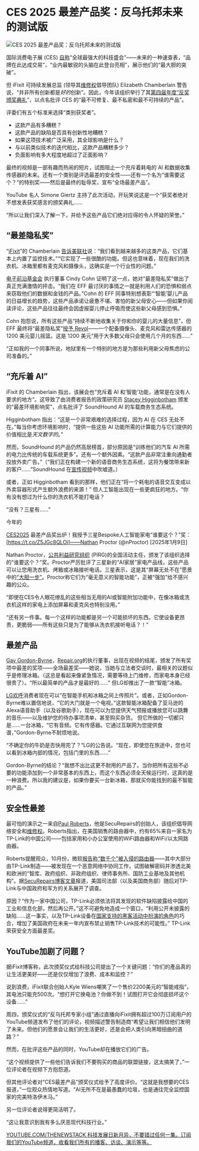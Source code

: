 # CES 2025 最差产品奖：反乌托邦未来的测试版

![CES 2025 最差产品奖：反乌托邦未来的测试版](https://cdn.thenewstack.io/media/2025/01/a401584d-2025-worst-in-show-award-screenshot-from-video-nathan-proctor-pirg-national-campaign-director-1024x672.jpg)

国际消费电子展 (CES) [自称](https://www.ces.tech/)“全球最强大的科技盛会”——未来的一种速查表，“品牌在此达成交易”，“业内最敏锐的头脑在此登台亮相”，展示他们的“最大胆的突破”。

但 iFixit 可持续发展总监 (领导其[维修权](https://thenewstack.io/why-frameworks-right-to-repair-ethos-is-gaining-fans/)倡导团队) Elizabeth Chamberlain 警告说，“并非所有创新都是*好的*创新”。因此，今年该组织举行了其[第四届年度“反奖颁奖典礼](https://www.worstinshowces.com/)”，以点名批评 CES 的“最不可修复、最不私密和最不可持续的产品”。

评委们有五个标准来选择“类别获奖者”。

*   这款产品有多糟糕？
*   这款产品的缺陷是否具有创新性地糟糕？
*   如果这项技术被广泛采用，其全球影响是什么？
*   与以前类似技术的迭代相比，这款产品糟糕多少？
*   负面影响有多大程度地超过了正面影响？

最终的视频是一部有趣而热闹的短片，试图阻止一个充斥着耗电的 AI 和数据收集传感器的未来。还有一个类别是评选最差的安全性——还有一个名为“谁需要这个？”的特别奖——然后是最终的耻辱奖，宣布“全场最差产品”。

YouTube 名人 Simone Giertz 主持了此次活动，开玩笑说这是一个“获奖者绝对不想发表获奖感言的颁奖典礼……

“所以让我们深入了解一下，并给予这些产品它们绝对应得的令人怀疑的荣誉。”

## “最差隐私奖”

“[iFixit](https://thenewstack.io/troubling-tech-trends-the-dark-side-of-ces-2024/)”的 Chamberlain [告诉美联社](https://abcnews.go.com/Technology/wireStory/worst-show-ces-products-put-data-risk-cause-117495085)说：“我们看到越来越多的这类产品，它们基本上内置了监控技术。”“它实现了一些很酷的功能。但这也意味着，现在我们的洗衣机、冰箱里都有麦克风和摄像头，这确实是一个行业性的问题。”

[电子前沿基金会](https://thenewstack.io/turning-30-electronic-frontier-foundation-hits-new-challenges/) 执行董事 Cindy Cohn 证明了这一点，她对“最差隐私奖”做出了真正充满激情的抨击。“我们在 EFF 最讨厌的事情之一就是利用人们的恐惧和弱点来窃取他们的数据和金钱的产品。”Cohn 的 EFF 同事特别想表彰“‘智能’婴儿产品的日益增长的趋势，这些产品承诺让疲惫不堪、害怕的新父母安心——但如果你阅读评论，这些产品往往最终会因虚报婴儿停止呼吸而使这些新父母感到恐惧。”

Cohn 抱怨说，所有这些产品“持续不断地收集关于你和你的婴儿的大量信息”，但 EFF 最终将“最差隐私奖”[授予 Revol](https://twitter.com/EFF/status/1877472243007001007)——一个配备摄像头、麦克风和雷达传感器的 1200 美元婴儿摇篮。这是 1200 美元“用于大多数父母只会使用几个月的东西……”

“正如我的一个同事所说，地狱里有一个特别的地方是为那些利用新父母焦虑的公司准备的。”

## “充斥着 AI”

iFixit 的 Chamberlain 指出，该展会也“充斥着 AI 和‘智能’功能，通常是在没有人要求的地方”。这导致了由消费者报告的政策研究员 [Stacey Higginbotham](https://www.consumerreports.org/about-us/our-people/our-experts/stacey-higginbotham/) 颁发的“最差环境影响奖”，点名批评了 SoundHound AI 的车载商务生态系统。

Higginbotham 指出：“这是一个非常艰难的选择过程，因为 AI 在 CES 无处不在。”每当你考虑环境影响时，“提供一些这些 AI 功能所需的计算能力与它们提供的价值相比是*天文数字的*。”

然而，SoundHound 的产品仍然高居榜首，部分原因是“训练他们的汽车 AI 所需的电力比传统的车载系统更多”。还有一个额外因素。“这款产品非常注重向通勤者投放外卖广告。”（“我们正在构建一个新的语音商务生态系统，这将为餐馆带来新的客户……”SoundHound 在[宣传视频](https://youtu.be/1Khq050WmdQ?t=24)中吹嘘道。）

或者，正如 Higginbotham 看到的那样，他们正在“将一个耗电的语音交互变成以外卖容器形式产生额外浪费的来源！”
但人工智能出现在一些更疯狂的地方。“你有没有想过为什么你的洗衣机不能打电话？

“没有？三星有……”

今年的

[CES2025](https://t.co/Z5JGc8QLOi) 最差产品奖出炉！我授予三星Bespoke人工智能家电“谁要这个？”奖：[https://t.co/Z5JGc8QLOi]——Nathan Proctor (@nProctor) [2025年1月9日]

Nathan Proctor，[公共利益研究组织](https://pirg.org/) (PIRG)的全国活动主任，颁发了该组织选择的“谁要这个？”奖。Proctor严厉批评了三星新的“AI家居”家电产品线，这些产品可以让您用洗衣机、烤箱或冰箱接听电话。三星表示，这是其“屏幕无处不在”愿景中的[“大胆一步”](https://news.samsung.com/global/samsung-expands-ai-home-across-multiple-home-appliances-bringing-screens-everywhere-vision-to-life)。Proctor称它们为“毫无意义的智能功能”，正被“强加”给不感兴趣的公众。

“即使在CES令人眼花缭乱的这些相当无用的AI或智能附加功能中，在像冰箱或洗衣机这样的家电上添加屏幕和麦克风也特别没用。”

“还有另一件事。每一个这样的功能都是另一个可能损坏的东西。它使设备更昂贵，更脆弱——所有这些只是为了能够从洗衣机接听电话？！”

## 最差产品
[Gay Gordon-Byrne](https://www.linkedin.com/in/gay-gordon-byrne-b167855)，[Repair.org](https://www.repair.org/)的执行董事，出现在视频的结尾，颁发了所有奖项中最差的奖项——全场最差奖——她说，当她与立法者交谈时，最相关的议题似乎是修理冰箱。（这总是看起来像紧急情况，需要等待上门维修，而家电本身已经很贵了）。“所以最简单的产品才是最好的……”
但LG却推出了一款“智能”冰箱。

[LG欢呼](https://www.lg.com/us/discover/thinq/refrigerators!)消费者现在可以“在智能手机和冰箱之间上传照片”。或者，正如Gordon-Byrne难以置信地说，“它的大门就是一个电视。”这款智能冰箱配备了亚马逊的Alexa语音助手（以及谷歌助手），现在可以为您提供天气预报或播放您可以跳舞的音乐——以及维护您的待办事项清单，甚至购买杂货。
但它所做的一切都只是……一台冰箱，“它有音频。它有传感器。它通过互联网为您提供食谱，”Gordon-Byrne不耐烦地说。

“不确定你的牛奶是否快用完了？”LG的公告说。“现在，即使您在旅途中，您也可以看到冰箱内部的情况，包括门里的东西……”

Gordon-Byrne的结论？“我想不出比这更不耐用的产品了。当你把所有这些不必要的功能添加到一个非常基本的东西上，而这个东西必须全天候运行时，这真的是一种浪费。所以我的建议是，如果你要买一台新冰箱，那就买你能找到的最不智能的产品。”

## 安全性最差
最可怕的演示之一来自[Paul Roberts](https://www.linkedin.com/in/pfroberts/)，他是SecuRepairs的创始人，该组织倡导网络安全和[维修权](https://thenewstack.io/new-linux-laptops-come-with-right-to-repair-and-more/)。Roberts指出，在美国销售的路由器中，约有65%来自一家名为TP-Link的中国公司——包括家用和小办公室使用的WiFi路由器和WiFi/以太网路由器。

Roberts提醒观众，10月份，微软[报告称“数千个”被入侵的路由器](https://www.microsoft.com/en-us/security/blog/2024/10/31/chinese-threat-actor-storm-0940-uses-credentials-from-password-spray-attacks-from-a-covert-network/)——其中大部分由TP-Link制造——被发现在一个恶意网络中协同工作，试图破解密码并渗透北美和欧洲的“智库、政府组织、非政府组织、律师事务所、国防工业基地及其他机构”。据[SecuRepairs博客文章](https://securepairs.org/ces-tp-link-earns-the-worst-in-show-for-cyber/)报道，美国司法部（以及美国商务部）随后对TP-Link与中国政府和军方的关系展开了调查。

原因？“作为一家中国公司，TP-Link必须依法将其发现的软件缺陷披露给中国的工业和信息化部，然后再公开。”这不可避免地造成一个窗口，“利用公开未披露的缺陷……这一事实，以及TP-Link设备在[国家支持的黑客活动中扮演的角色](https://www.msn.com/en-us/money/other/how-chinese-hackers-graduated-from-clumsy-corporate-thieves-to-military-weapons/ar-AA1wY8ZP)的巧合，增加了美国政府在未来一年内宣布禁止销售TP-Link技术的可能性。”
TP-Link荣获安全方面最差奖。

## YouTube加剧了问题？

据iFixit博客称，此次颁奖仪式给科技公司提出了一个关键问题：“你们的產品真的让生活更美好——还是仅仅增加了浪费、成本和监控？”

说到浪费，iFixit联合创始人Kyle Wiens嘲笑了一个售价2200美元的“智能戒指”，其电池只能充500次。“想打开它换电池？你做不到！试图打开它会彻底损坏这个设备……”

周四，颁奖仪式的“反乌托邦专家小组”通过直播向iFixit拥有超过100万订阅用户的YouTube频道发布了他们的评论，视频描述警告制造商“希望让我们相信他们发明了未来。但他们的愿景会让我们的生活更好，还是会把人类引向黑暗扭曲的道路？”

然而，在批评这些产品的同时，YouTube却在播放它们的广告。

“这个视频提供了一些他们告诉我们不要购买的商品的联盟链接，这太搞笑了，”一位评论者在视频下方抱怨道。

但其他评论者对“CES最差产品”颁奖仪式给予了高度评价。“这就是我想要的CES报道，”一位观众热情地写道。“AI无所不在是最愚蠢的垃圾，也是通往完全监控国家的完美特洛伊木马。”

另一位评论者说得更简洁明了。

“这让我意识到我有多么厌恶现代科技行业。”

[YOUTUBE.COM/THENEWSTACK 科技发展日新月异，不要错过任何一集。订阅我们的YouTube频道，收看我们所有的播客、访谈、演示等等。](https://youtube.com/thenewstack?sub_confirmation=1)